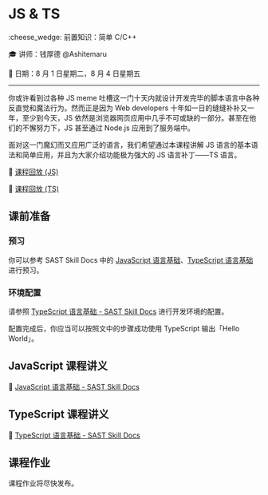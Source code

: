 # JS & TS

:cheese_wedge: 前置知识：简单 C/C++

:mortar_board: 讲师：钱厚德 @Ashitemaru

:date: 日期：8 月 1 日星期二，8 月 4 日星期五

---

你或许看到过各种 JS meme 吐槽这一门十天内就设计开发完毕的脚本语言中各种反直觉和魔法行为。然而正是因为 Web developers 十年如一日的缝缝补补又一年，至少到今天，JS 依然是浏览器网页应用中几乎不可或缺的一部分。甚至在他们的不懈努力下，JS 甚至通过 Node.js 应用到了服务端中。

面对这一门魔幻而又应用广泛的语言，我们希望通过本课程讲解 JS 语言的基本语法和简单应用，并且为大家介绍功能极为强大的 JS 语言补丁——TS 语言。

:movie_camera: [课程回放 (JS)](https://www.bilibili.com/video/BV1Ep4y1V7k7)

:movie_camera: [课程回放 (TS)](https://www.bilibili.com/video/BV1Gh4y1w7Ng)

## 课前准备

### 预习

你可以参考 SAST Skill Docs 中的 [JavaScript 语言基础](https://docs.net9.org/languages/javascript/)、[TypeScript 语言基础](https://docs.net9.org/languages/typescript/) 进行预习。

### 环境配置

请参照 [TypeScript 语言基础 - SAST Skill Docs](https://docs.net9.org/languages/typescript) 进行开发环境的配置。

配置完成后，你应当可以按照文中的步骤成功使用 TypeScript 输出「Hello World」。

## JavaScript 课程讲义

:memo: [JavaScript 语言基础 - SAST Skill Docs](https://docs.net9.org/languages/javascript/)

## TypeScript 课程讲义

:memo: [TypeScript 语言基础 - SAST Skill Docs](https://docs.net9.org/languages/typescript/)

## 课程作业

课程作业将尽快发布。